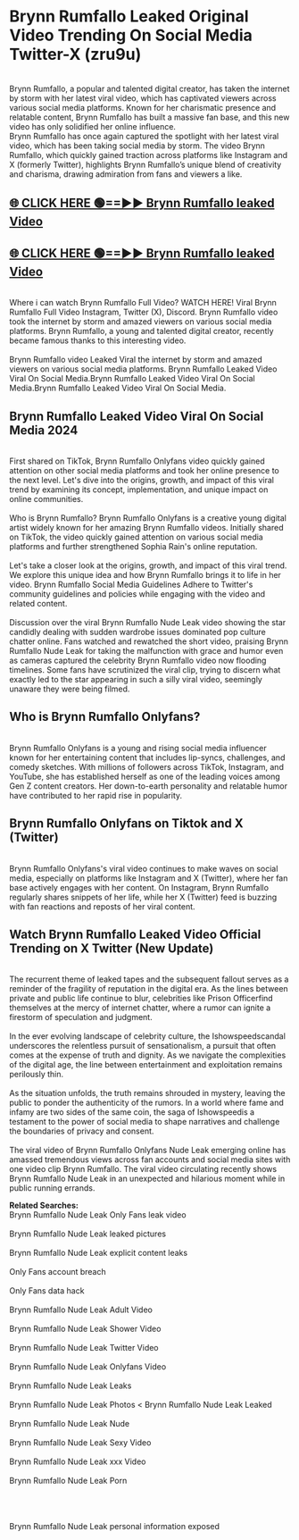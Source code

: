 # Brynn Rumfallo Leaked Original Video Trending On Social Media Twitter-X (zru9u)

<br>
Brynn Rumfallo, a popular and talented digital creator, has taken the internet by storm with her latest viral video, which has captivated viewers across various social media platforms. Known for her charismatic presence and relatable content, Brynn Rumfallo has built a massive fan base, and this new video has only solidified her online influence.
<br>
Brynn Rumfallo has once again captured the spotlight with her latest viral video, which has been taking social media by storm. The video Brynn Rumfallo, which quickly gained traction across platforms like Instagram and X (formerly Twitter), highlights Brynn Rumfallo’s unique blend of creativity and charisma, drawing admiration from fans and viewers a like.
<br>

## [🌐 CLICK HERE 🟢==►►  Brynn Rumfallo leaked Video ](https://onlyclips.site?title=Brynn_Rumfallo&ref=git)

## [🌐 CLICK HERE 🟢==►►  Brynn Rumfallo leaked Video ](https://onlyclips.site?title=Brynn_Rumfallo&ref=git)



<br>
Where i can watch Brynn Rumfallo Full Video? WATCH HERE! Viral Brynn Rumfallo Full Video Instagram, Twitter (X), Discord. Brynn Rumfallo video took the internet by storm and amazed viewers on various social media platforms. Brynn Rumfallo, a young and talented digital creator, recently became famous thanks to this interesting video.
<br><br>
Brynn Rumfallo video Leaked Viral the internet by storm and amazed viewers on various social media platforms. Brynn Rumfallo Leaked Video Viral On Social Media.Brynn Rumfallo Leaked Video Viral On Social Media.Brynn Rumfallo Leaked Video Viral On Social Media.
<br>

<h2>Brynn Rumfallo Leaked Video Viral On Social Media 2024</h2>
<br>
First shared on TikTok, Brynn Rumfallo Onlyfans video quickly gained attention on other social media platforms and took her online presence to the next level. Let's dive into the origins, growth, and impact of this viral trend by examining its concept, implementation, and unique impact on online communities.
<br><br>
Who is Brynn Rumfallo? Brynn Rumfallo Onlyfans is a creative young digital artist widely known for her amazing Brynn Rumfallo videos. Initially shared on TikTok, the video quickly gained attention on various social media platforms and further strengthened Sophia Rain's online reputation.
<br><br>
Let's take a closer look at the origins, growth, and impact of this viral trend. We explore this unique idea and how Brynn Rumfallo brings it to life in her video. Brynn Rumfallo Social Media Guidelines Adhere to Twitter's community guidelines and policies while engaging with the video and related content.
<br><br>
Discussion over the viral Brynn Rumfallo Nude Leak video showing the star candidly dealing with sudden wardrobe issues dominated pop culture chatter online. Fans watched and rewatched the short video, praising Brynn Rumfallo Nude Leak for taking the malfunction with grace and humor even as cameras captured the celebrity Brynn Rumfallo video now flooding timelines. Some fans have scrutinized the viral clip, trying to discern what exactly led to the star appearing in such a silly viral video, seemingly unaware they were being filmed.
<br>

<h2>Who is Brynn Rumfallo Onlyfans?</h2>
<br>
Brynn Rumfallo Onlyfans is a young and rising social media influencer known for her entertaining content that includes lip-syncs, challenges, and comedy sketches. With millions of followers across TikTok, Instagram, and YouTube, she has established herself as one of the leading voices among Gen Z content creators. Her down-to-earth personality and relatable humor have contributed to her rapid rise in popularity.
<br>
<h2>Brynn Rumfallo Onlyfans on Tiktok and X (Twitter)</h2>
<br>
Brynn Rumfallo Onlyfans's viral video continues to make waves on social media, especially on platforms like Instagram and X (Twitter), where her fan base actively engages with her content. On Instagram, Brynn Rumfallo regularly shares snippets of her life, while her X (Twitter) feed is buzzing with fan reactions and reposts of her viral content.
<br>
<h2>Watch Brynn Rumfallo Leaked Video Official Trending on X Twitter (New Update)</h2>
<br>
The recurrent theme of leaked tapes and the subsequent fallout serves as a reminder of the fragility of reputation in the digital era. As the lines between private and public life continue to blur, celebrities like Prison Officerfind themselves at the mercy of internet chatter, where a rumor can ignite a firestorm of speculation and judgment.
<br><br>
In the ever evolving landscape of celebrity culture, the Ishowspeedscandal underscores the relentless pursuit of sensationalism, a pursuit that often comes at the expense of truth and dignity. As we navigate the complexities of the digital age, the line between entertainment and exploitation remains perilously thin.
<br><br>
As the situation unfolds, the truth remains shrouded in mystery, leaving the public to ponder the authenticity of the rumors. In a world where fame and infamy are two sides of the same coin, the saga of Ishowspeedis a testament to the power of social media to shape narratives and challenge the boundaries of privacy and consent.
<br><br>
The viral video of Brynn Rumfallo Onlyfans Nude Leak emerging online has amassed tremendous views across fan accounts and social media sites with one video clip Brynn Rumfallo. The viral video circulating recently shows Brynn Rumfallo Nude Leak in an unexpected and hilarious moment while in public running errands.
<br>

<strong>Related Searches:</strong>
<br>
Brynn Rumfallo Nude Leak Only Fans leak video
<br><br>
Brynn Rumfallo Nude Leak leaked pictures
<br><br>
Brynn Rumfallo Nude Leak explicit content leaks
<br><br>
Only Fans account breach
<br><br>
Only Fans data hack
<br><br>
Brynn Rumfallo Nude Leak Adult Video
<br><br>
Brynn Rumfallo Nude Leak Shower Video
<br><br>
Brynn Rumfallo Nude Leak Twitter Video
<br><br>
Brynn Rumfallo Nude Leak Onlyfans Video
<br><br>
Brynn Rumfallo Nude Leak Leaks
<br><br>
Brynn Rumfallo Nude Leak Photos
<
Brynn Rumfallo Nude Leak Leaked
<br><br>
Brynn Rumfallo Nude Leak Nude
<br><br>
Brynn Rumfallo Nude Leak Sexy Video
<br><br>
Brynn Rumfallo Nude Leak xxx Video
<br><br>
Brynn Rumfallo Nude Leak Porn
<br><br>

<br><br>
Brynn Rumfallo Nude Leak personal information exposed